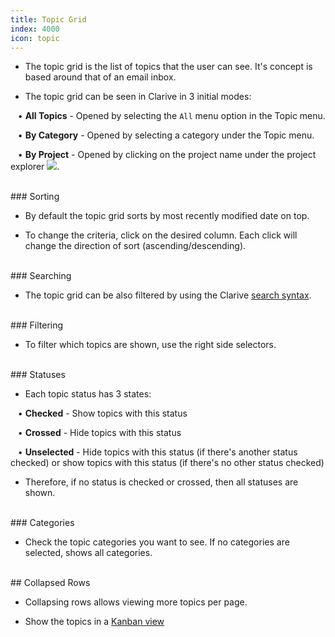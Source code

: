 ```yaml
---
title: Topic Grid
index: 4000
icon: topic
---
```


* The topic grid is the list of topics that the user can see. 
It's concept is based around that of an email inbox. 

* The topic grid can be seen in Clarive in 3 initial modes:  <br />

&nbsp; &nbsp;• **All Topics** - Opened by selecting the `All` menu option in the Topic menu.  <br />

&nbsp; &nbsp;• **By Category** - Opened by selecting a category under the Topic menu.  <br />

&nbsp; &nbsp;• **By Project** - Opened by clicking on the project name under the project explorer <img src="/static/images/icons/project.png" />.

<br />
### Sorting 

* By default the topic grid sorts by most recently modified date on top.

* To change the criteria, click on the desired column. Each click will change the direction of sort (ascending/descending). 

<br />
### Searching

* The topic grid can be also filtered by using the Clarive [search syntax](Getting-started/search-syntax).

<br />
### Filtering

* To filter which topics are shown, use the right side selectors.

<br />
### Statuses

* Each topic status has 3 states:<br />


&nbsp; &nbsp;• **Checked** - Show topics with this status <br />

&nbsp; &nbsp;• **Crossed** - Hide topics with this status <br />

&nbsp; &nbsp;• **Unselected** - Hide topics with this status (if there's another status checked) or show topics with this status (if there's no other status checked)  <br />

* Therefore, if no status is checked or crossed, then all statuses are shown. 

<br />
### Categories

* Check the topic categories you want to see. If no categories are selected, shows all categories.

<br />
## Collapsed Rows

* Collapsing rows allows viewing more topics per page. 

* Show the topics in a [Kanban view](Getting-started/kanban)

